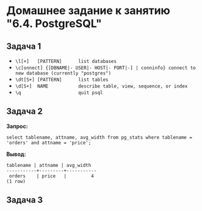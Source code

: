# Домашнее задание к занятию "6.4. PostgreSQL"

## Задача 1

- `\l[+]   [PATTERN]      list databases`
- `\c[onnect] {[DBNAME|- USER|- HOST|- PORT|-] | conninfo}
                         connect to new database (currently "postgres")`
- `\dt[S+] [PATTERN]      list tables`
- `\d[S+]  NAME           describe table, view, sequence, or index`
- `\q                     quit psql`

## Задача 2

**Запрос:**

`select tablename, attname, avg_width from pg_stats where tablename = 'orders' and attname = 'price';`

**Вывод:**

``` 
tablename | attname | avg_width
-----------+---------+-----------
 orders    | price   |         4
(1 row)
```

## Задача 3


